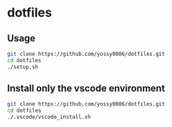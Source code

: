 # dotfiles

## Usage

```bash
git clone https://github.com/yossy0806/dotfiles.git
cd dotfiles
./setup.sh
```

## Install only the vscode environment

```bash
git clone https://github.com/yossy0806/dotfiles.git
cd dotfiles
./.vscode/vscode_install.sh
```
